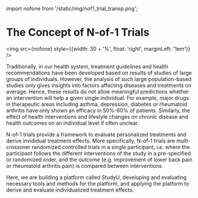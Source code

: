 import nofone from '/static/img/nof1_trial_transp.png';

# The Concept of N-of-1 Trials

<img src={nofone} style={{width: 30 + '%', float: 'right', marginLeft: '1em'}} />


Traditionally, in our health system, treatment guidelines and health recommendations have been developed based on results of studies of large groups of individuals. However, the analysis of such large population-based studies only gives insights into factors affecting diseases and treatments on average. Hence, these results do not allow meaningful predictions whether an intervention will help a given single individual. For example, major drugs in therapeutic areas including asthma, depression, diabetes or rheumatoid arthritis have only shown an efficacy in 50%-60% of patients. Similarly, the effect of health interventions and lifestyle changes on chronic disease and health outcomes on an individual level if often unclear.

N-of-1 trials provide a framework to evaluate personalized treatments and derive invididual treatment effects. More specifically, N-of-1 trials are multi-crossover randomized controlled trials in a single participant, i.e. where the participant follows the different interventions of the study in a pre-specified or randomized order, and the outcome (e.g. improvement of lower back pain or rheumatoid arthritis pain) is compared between interventions.

Here, we are building a platform called StudyU, developing and evaluating necessary tools and methods for the platform, and applying the platform to derive and evaluate individualized treatment effects.